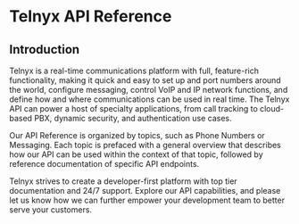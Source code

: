# Telnyx API Reference

## Introduction
Telnyx is a real-time communications platform with full, feature-rich functionality, making it quick and easy to set up and port numbers around the world, configure messaging, control VoIP and IP network functions, and define how and where communications can be used in real time. The Telnyx API can power a host of specialty applications, from call tracking to cloud-based PBX, dynamic security, and authentication use cases.

Our API Reference is organized by topics, such as Phone Numbers or Messaging. Each topic is prefaced with a general overview that describes how our API can be used within the context of that topic, followed by reference documentation of specific API endpoints.

Telnyx strives to create a developer-first platform with top tier documentation and 24/7 support. Explore our API capabilities, and please let us know how we can further empower your development team to better serve your customers.